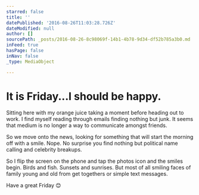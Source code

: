 ```yaml
---
starred: false
title: ''
datePublished: '2016-08-26T11:03:28.726Z'
dateModified: null
author: []
sourcePath: _posts/2016-08-26-8c98069f-14b1-4b78-9d34-df52b785a3b0.md
inFeed: true
hasPage: false
inNav: false
_type: MediaObject

---
```

# It is Friday...I should be happy.

Sitting here with my orange juice taking a moment before heading out to work. I find myself reading through emails finding nothing but junk. It seems that medium is no longer a way to communicate amongst friends. 

So we move onto the news, looking for something that will start the morning off with a smile. Nope. No surprise you find nothing but political name calling and celebrity breakups.

So I flip the screen on the phone and tap the photos icon and the smiles begin. Birds and fish. Sunsets and sunrises. But most of all smiling faces of family young and old from get togethers or simple text messages.

Have a great Friday 😊